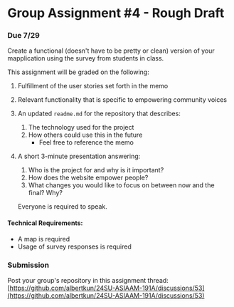# Group Assignment #4 - Rough Draft
### Due 7/29
Create a functional (doesn't have to be pretty or clean) version of your mapplication using the survey from students in class. 

This assignment will be graded on the following:
1. Fulfillment of the user stories set forth in the memo
2. Relevant functionality that is specific to empowering community voices
3. An updated `readme.md` for the repository that describes:
   1. The technology used for the project
   2. How others could use this in the future
      - Feel free to reference the memo
5. A short 3-minute presentation answering:
   1. Who is the project for and why is it important?
   2. How does the website empower people?
   3. What changes you would like to focus on between now and the final? Why?
   
   Everyone is required to speak.

#### Technical Requirements:
   - A map is required
   - Usage of survey responses is required

### Submission
Post your group's repository in this assignment thread:
[https://github.com/albertkun/24SU-ASIAAM-191A/discussions/53](https://github.com/albertkun/24SU-ASIAAM-191A/discussions/53)